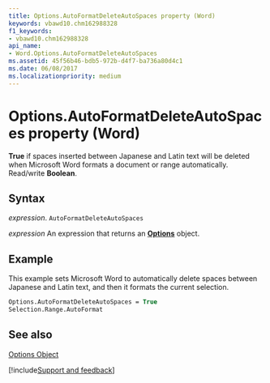 ```yaml
---
title: Options.AutoFormatDeleteAutoSpaces property (Word)
keywords: vbawd10.chm162988328
f1_keywords:
- vbawd10.chm162988328
api_name:
- Word.Options.AutoFormatDeleteAutoSpaces
ms.assetid: 45f56b46-bdb5-972b-d4f7-ba736a80d4c1
ms.date: 06/08/2017
ms.localizationpriority: medium
---
```



# Options.AutoFormatDeleteAutoSpaces property (Word)

 **True** if spaces inserted between Japanese and Latin text will be deleted when Microsoft Word formats a document or range automatically. Read/write **Boolean**.


## Syntax

_expression_. `AutoFormatDeleteAutoSpaces`

 _expression_ An expression that returns an **[Options](Word.Options.md)** object.


## Example

This example sets Microsoft Word to automatically delete spaces between Japanese and Latin text, and then it formats the current selection.


```vb
Options.AutoFormatDeleteAutoSpaces = True 
Selection.Range.AutoFormat
```


## See also


[Options Object](Word.Options.md)

[!include[Support and feedback](~/includes/feedback-boilerplate.md)]